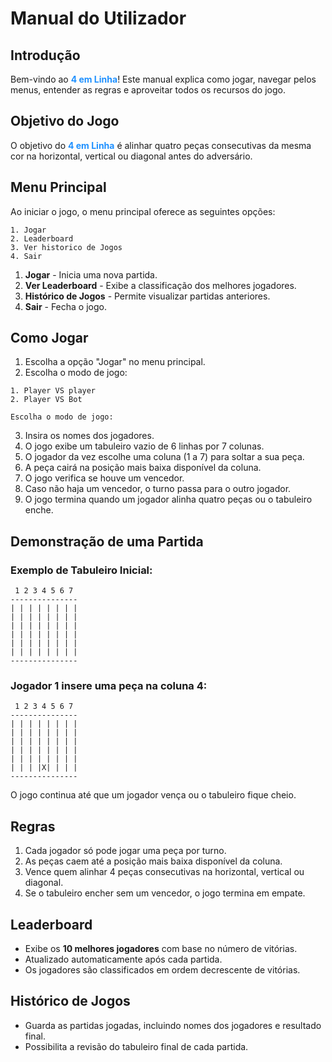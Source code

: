 # Manual do Utilizador

## Introdução
Bem-vindo ao <span style="color: #1E90FF;">**4 em Linha**</span>! Este manual explica como jogar, navegar pelos menus, entender as regras e aproveitar todos os recursos do jogo.

## Objetivo do Jogo
O objetivo do <span style="color: #1E90FF;">**4 em Linha**</span> é alinhar quatro peças consecutivas da mesma cor na horizontal, vertical ou diagonal antes do adversário.

## Menu Principal
Ao iniciar o jogo, o menu principal oferece as seguintes opções:
```
1. Jogar
2. Leaderboard
3. Ver historico de Jogos
4. Sair
```

1. **Jogar** - Inicia uma nova partida.
2. **Ver Leaderboard** - Exibe a classificação dos melhores jogadores.
3. **Histórico de Jogos** - Permite visualizar partidas anteriores.
4. **Sair** - Fecha o jogo.

## Como Jogar
1. Escolha a opção "Jogar" no menu principal.
2. Escolha o modo de jogo:
```
1. Player VS player
2. Player VS Bot

Escolha o modo de jogo:
```
3. Insira os nomes dos jogadores.
4. O jogo exibe um tabuleiro vazio de 6 linhas por 7 colunas.
5. O jogador da vez escolhe uma coluna (1 a 7) para soltar a sua peça.
6. A peça cairá na posição mais baixa disponível da coluna.
7. O jogo verifica se houve um vencedor.
8. Caso não haja um vencedor, o turno passa para o outro jogador.
9. O jogo termina quando um jogador alinha quatro peças ou o tabuleiro enche.

## Demonstração de uma Partida
### Exemplo de Tabuleiro Inicial:
```
 1 2 3 4 5 6 7
---------------
| | | | | | | |
| | | | | | | |
| | | | | | | |
| | | | | | | |
| | | | | | | |
| | | | | | | |
---------------
```

### Jogador 1 insere uma peça na coluna 4:
```
 1 2 3 4 5 6 7
---------------
| | | | | | | |
| | | | | | | |
| | | | | | | |
| | | | | | | |
| | | | | | | |
| | | |X| | | |
---------------
```

O jogo continua até que um jogador vença ou o tabuleiro fique cheio.

## Regras
1. Cada jogador só pode jogar uma peça por turno.
2. As peças caem até a posição mais baixa disponível da coluna.
3. Vence quem alinhar 4 peças consecutivas na horizontal, vertical ou diagonal.
4. Se o tabuleiro encher sem um vencedor, o jogo termina em empate.

## Leaderboard
- Exibe os **10 melhores jogadores** com base no número de vitórias.
- Atualizado automaticamente após cada partida.
- Os jogadores são classificados em ordem decrescente de vitórias.

## Histórico de Jogos
- Guarda as partidas jogadas, incluindo nomes dos jogadores e resultado final.
- Possibilita a revisão do tabuleiro final de cada partida.





